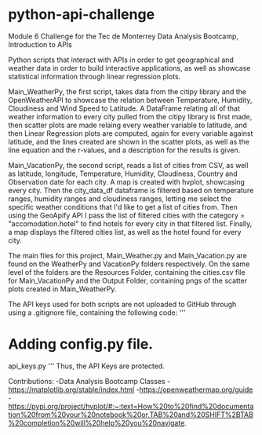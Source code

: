 # python-api-challenge
Module 6 Challenge for the Tec de Monterrey Data Analysis Bootcamp, Introduction to APIs

Python scripts that interact with APIs in order to get geographical and weather data in order to build interactive applications, as well as showcase statistical information through linear regression plots.

Main_WeatherPy, the first script, takes data from the citipy library and the OpenWeatherAPI to showcase the relation between Temperature, Humidity, Cloudiness and Wind Speed to Latitude. A DataFrame relating all of that weather information to every city pulled from the citipy library is first made, then scatter plots are made relaing every weather variable to latitude, and then Linear Regression plots are computed, again for every variable against latitude, and the lines created are shown in the scatter plots, as well as the line equation and the r-values, and a description for the results is given.

Main_VacationPy, the second script, reads a list of cities from CSV, as well as latitude, longitude, Temperature, Humidity, Cloudiness, Country and Observation date for each city. A map is created with hvplot, showcasing every city. Then the city_data_df dataframe is filtered based on temperature ranges, humidity ranges and cloudiness ranges, letting me select the specific weather conditions that I'd like to get a list of cities from. Then using the GeoApify API I pass the list of filtered cities with the category = "accomodation.hotel" to find hotels for every city in that filtered list. Finally, a map displays the filtered cities list, as well as the hotel found for every city.


The main files for this project, Main_Weather.py and Main_Vacation.py are found on the WeatherPy and VacationPy folders respectively. On the same level of the folders are the Resources Folder, containing the cities.csv file for Main_VacationPy and the Output Folder, containing pngs of the scatter plots created in Main_WeatherPy.

The API keys used for both scripts are not uploaded to GitHub through using a .gitignore file, containing the following code:
'''
# Adding config.py file.
api_keys.py
'''
Thus, the API Keys are protected.

Contributions:
-Data Analysis Bootcamp Classes
-https://matplotlib.org/stable/index.html
-https://openweathermap.org/guide
-https://pypi.org/project/hvplot/#:~:text=How%20to%20find%20documentation%20from%20your%20notebook%20or,TAB%20and%20SHIFT%2BTAB%20completion%20will%20help%20you%20navigate.








